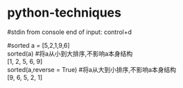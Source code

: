 # python-techniques

#stdin from console
end of input: control+d

#sorted
a = [5,2,1,9,6]  
sorted(a)                  #将a从小到大排序,不影响a本身结构  
[1, 2, 5, 6, 9]  
sorted(a,reverse = True)   #将a从大到小排序,不影响a本身结构  
[9, 6, 5, 2, 1] 
